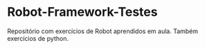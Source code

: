 # Robot-Framework-Testes
Repositório com exercícios de Robot aprendidos em aula.
Também exercícios de python.

